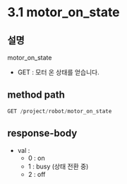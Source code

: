 ﻿# 3.1 motor_on_state

## 설명

motor_on_state

- GET : 모터 온 상태를 얻습니다.

## method path

```python
GET /project/robot/motor_on_state
```

## response-body

- val :
  - 0 : on
  - 1 : busy (상태 전환 중)
  - 2 : off
